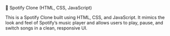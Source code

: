 🎵 Spotify Clone (HTML, CSS, JavaScript)

This is a Spotify Clone built using HTML, CSS, and JavaScript.
It mimics the look and feel of Spotify’s music player and allows users to play, pause, and switch songs in a clean, responsive UI.
